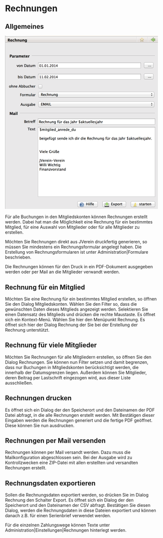 # Rechnungen

## Allgemeines

![](/assets/MitgliedRechnung.png)

Für alle Buchungen in den Mitgliedskonten können Rechnungen erstellt werden. Dabei hat man die Möglichkeit eine Rechnung für ein bestimmtes Mitglied, für eine Auswahl von Mitglieder oder für alle Mitglieder zu erstellen.

Möchten Sie Rechnungen direkt aus JVerein druckfertig generieren, so müssen Sie mindestens ein Rechnungsformular angelegt haben. Die Erstellung von Rechnungsformularen ist unter Administration\|Formulare beschrieben.

Die Rechnungen können für den Druck in ein PDF-Dokument ausgegeben werden oder per Mail an die Mitglieder verwandt werden.

## Rechnung für ein Mitglied

Möchten Sie eine Rechnung für ein bestimmtes Mitglied erstellen, so öffnen Sie den Dialog Mitgliedskonten. Wählen Sie den Filter so, dass die gewünschten Daten dieses Mitglieds angezeigt werden. Selektieren Sie einen Datensatz des Mitglieds und drücken die rechte Maustaste. Es öffnet sich ein Kontext-Menü. Wählen Sie hier den Menüpunkt Rechnung. Es öffnet sich hier der Dialog Rechnung der Sie bei der Erstellung der Rechnung unterstützt.

## Rechnung für viele Mitglieder

Möchten Sie Rechnungen für alle Mitgliedern erstellen, so öffnen Sie den Dialog Rechnungen. Sie können nun Filter setzen und damit begrenzen, dass nur Buchungen in Mitgliedskonten berücksichtigt werden, die innerhalb der Datumsgrenzen liegen. Außerdem können Sie Mitglieder, deren Beitrag per Lastschrift eingezogen wird, aus dieser Liste ausschließen.

## Rechnungen drucken

Es öffnet sich ein Dialog der den Speicherort und den Dateinamen der PDF Datei abfragt, in die alle Rechnungen erstellt werden. Mit Bestätigen dieser Eingaben werden die Rechnungen generiert und die fertige PDF geöffnet. Diese können Sie nun ausdrucken.

## Rechnungen per Mail versenden

Rechnungen können per Mail versandt werden. Dazu muss die Mailkonfiguration abgeschlossen sein. Bei der Ausgabe wird zu Kontrollzwecken eine ZIP-Datei mit allen erstellten und versandten Rechnungen erstellt.

## Rechnungsdaten exportieren

Sollen die Rechnungsdaten exportiert werden, so drücken Sie im Dialog Rechnung den Schalter Export. Es öffnet sich ein Dialog der den Speicherort und den Dateinamen der CSV abfragt. Bestätigen Sie diesen Dialog, werden die Rechnungsdaten in diese Dateien exportiert und können danach z.B. für einen Serienbrief verwendet werden.



Für die einzelnen Zahlungswege können Texte unter Administration\|Einstellungen\|Rechnungen hinterlegt werden.

